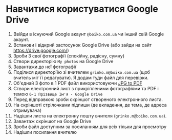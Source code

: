 # Навчитися користуватися Google Drive

1. Ввійди в існуючий Google акаунт `@boiko.com.ua` чи інший свій Google акаунт.
1. Встанови і відкрий застосунок Google Drive (або зайди на сайт https://drive.google.com/)
1. Зроби 3 свої фотографії (спокійну, радісну, сумну)
1. Створи директорію `My photos` на Google Drive
1. Завантажи до неї фотографії
1. Поділися директоріїю зі вчителем `grinko.m@boiko.com.ua` (щоб вчитель міг її редагувати). Я додам туди файл для перевірки.
1. Об'єднай 3 фото в 1 PDF файл використовуючи [JPG to PDF](https://www.ilovepdf.com/)
1. Створи електронний лист з прикріпленими фотографіями та PDF і темою `6-1 Прізвище Ім'я - Google Drive`
1. Перед відправкою зроби скріншот створеного електронного листа. 
1. На скріншоті стрілочками підпиши (де вкладення, де тема, де адреса отримувача)
1. Надішли листа на електронну пошту вчителя (`grinko.m@boiko.com.ua`).
1. Завантаж скріншот на Google Drive
1. Зроби файл доступним за посиланням для всіх тільки для просмотру 
1. Надішли посилання вчителю
